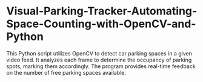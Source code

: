 # Visual-Parking-Tracker-Automating-Space-Counting-with-OpenCV-and-Python
This Python script utilizes OpenCV to detect car parking spaces in a given video feed. It analyzes each frame to determine the occupancy of parking spots, marking them accordingly. The program provides real-time feedback on the number of free parking spaces available.
